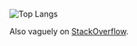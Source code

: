 
![Top Langs](https://github-readme-stats.vercel.app/api/top-langs/?username=bolinocroustibat&langs_count=12&layout=compact&hide=html,php&theme=dracula)

<!--
![My GitHub stats](https://github-readme-stats.vercel.app/api?username=bolinocroustibat&show_icons=true&theme=dracula)
[![Top Langs](https://github-readme-stats.vercel.app/api/top-langs/?username=anuraghazra)](https://github.com/anuraghazra/github-readme-stats)
-->

Also vaguely on <a href="https://stackoverflow.com/users/4417586/bolino">StackOverflow</a>.
